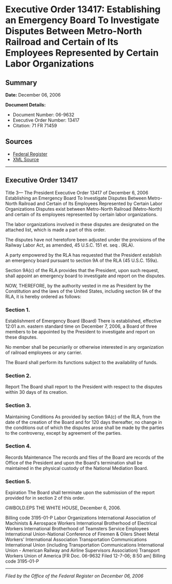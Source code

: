 # Executive Order 13417: Establishing an Emergency Board To Investigate Disputes Between Metro-North Railroad and Certain of Its Employees Represented by Certain Labor Organizations

## Summary

**Date:** December 06, 2006

**Document Details:**
- Document Number: 06-9632
- Executive Order Number: 13417
- Citation: 71 FR 71459

## Sources
- [Federal Register](https://www.federalregister.gov/documents/2006/12/08/06-9632/establishing-an-emergency-board-to-investigate-disputes-between-metro-north-railroad-and-certain-of)
- [XML Source](https://www.federalregister.gov/documents/full_text/xml/2006/12/08/06-9632.xml)

---

## Executive Order 13417

Title 3—
The President
Executive Order 13417 of December 6, 2006
Establishing an Emergency Board To Investigate Disputes Between Metro-North Railroad and Certain of Its Employees Represented by Certain Labor Organizations
Disputes exist between Metro-North Railroad (Metro-North) and certain of its employees represented by certain labor organizations.

The labor organizations involved in these disputes are designated on the attached list, which is made a part of this order.

The disputes have not heretofore been adjusted under the provisions of the Railway Labor Act, as amended, 45 U.S.C. 151 
et. seq
. (RLA).

A party empowered by the RLA has requested that the President establish an emergency board pursuant to section 9A of the RLA (45 U.S.C. 159a).

Section 9A(c) of the RLA provides that the President, upon such request, shall appoint an emergency board to investigate and report on the disputes.

NOW, THEREFORE, by the authority vested in me as President by the Constitution and the laws of the United States, including section 9A of the RLA, it is hereby ordered as follows:
### Section 1.

Establishment of Emergency Board (Board)
There is established, effective 12:01 a.m. eastern standard time on December 7, 2006, a Board of three members to be appointed by the President to investigate and report on these disputes.

No member shall be pecuniarily or otherwise interested in any organization of railroad employees or any carrier.

The Board shall perform its functions subject to the availability of funds.
### Section 2.

Report
The Board shall report to the President with respect to the disputes within 30 days of its creation. 
### Section 3.

Maintaining Conditions
As provided by section 9A(c) of the RLA, from the date of the creation of the Board and for 120 days thereafter, no change in the conditions out of which the disputes arose shall be made by the parties to the controversy, except by agreement of the parties.
### Section 4.

Records Maintenance
The records and files of the Board are records of the Office of the President and upon the Board's termination shall be maintained in the physical custody of the National Mediation Board.
### Section 5.

Expiration
The Board shall terminate upon the submission of the report provided for in section 2 of this order.

GWBOLD.EPS
THE WHITE HOUSE,
December 6, 2006.

Billing code 3195-01-P
Labor Organizations
International Association of Machinists & Aerospace Workers 
International Brotherhood of Electrical Workers 
International Brotherhood of Teamsters 
Service Employees International Union-National Conference of Firemen & Oilers 
Sheet Metal Workers' International Association 
Transportation Communications International Union (including Transportation Communications International Union - American Railway and Airline Supervisors Association) 
Transport Workers Union of America 
[FR Doc. 06-9632
Filed 12-7-06; 8:50 am]
Billing code 3195-01-P

---

*Filed by the Office of the Federal Register on December 06, 2006*
